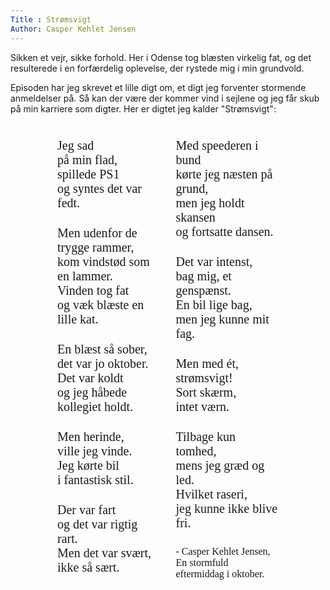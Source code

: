 ```yaml
---
Title : Strømsvigt
Author: Casper Kehlet Jensen
---
```


Sikken et vejr, sikke forhold. Her i Odense tog blæsten virkelig fat, og det resulterede i en forfærdelig oplevelse, der rystede mig i min grundvold.

Episoden har jeg skrevet et lille digt om, et digt jeg
forventer stormende anmeldelser på. Så kan der være der kommer vind
i sejlene og jeg får skub på min karriere som digter. Her er digtet
jeg kalder "Strømsvigt":

<div class="poem">
<p>Jeg sad
på min flad,
spillede PS1
og syntes det var fedt.
</p>
<p>Men udenfor de trygge rammer,
kom vindstød som en lammer.
Vinden tog fat
og væk blæste en lille kat.
</p>
<p>En blæst så sober,
det var jo oktober.
Det var koldt
og jeg håbede kollegiet holdt.
</p>
<p>Men herinde,
ville jeg vinde.
Jeg kørte bil
i fantastisk stil.
</p>
<p>Der var fart
og det var rigtig rart.
Men det var svært,
ikke så sært.
</p>
<p>Med speederen i bund
kørte jeg næsten på grund,
men jeg holdt skansen
og fortsatte dansen.
</p>
<p>Det var intenst,
bag mig, et genspænst.
En bil lige bag,
men jeg kunne mit fag.
</p>
<p>Men med ét,
strømsvigt!
Sort skærm,
intet værn.
</p>
<p>Tilbage kun tomhed,
mens jeg græd og led.
Hvilket raseri,
jeg kunne ikke blive fri.
</p>
<p class="author">- Casper Kehlet Jensen,
En stormfuld eftermiddag i oktober.</p>
</div>
<style type="text/css">
.poem {
    margin: 0 auto;
    padding: 25px 75px 0px;
    -webkit-columns: 2;
    -moz-columns: 2;
    -ms-columns: 2;
    -o-columns: 2;
    columns: 2;
    -webkit-column-gap: 25px;
    -moz-column-gap: 25px;
    -ms-column-gap: 25px;
    -o-column-gap: 25px;
    column-gap: 25px;
}
.poem p {
    font-size: 20px;
    margin: 0 0 25px 0;
    white-space: pre-wrap;
    font-family: 'Indie Flower', cursive;
    -webkit-column-break-inside:avoid;
    -moz-column-break-inside:avoid;
    -ms-column-break-inside:avoid;
    -o-column-break-inside:avoid;
    column-break-inside:avoid;
}
.poem p.author { font-size: 16px; }
@media (max-width: 767px) {
    .poem {
        -webkit-columns: 1;
        -moz-columns: 1;
        -ms-columns: 1;
        -o-columns: 1;
        columns: 1;
        -webkit-column-gap: none;
        -moz-column-gap: none;
        -ms-column-gap: none;
        -o-column-gap: none;
        column-gap: none;
    }
    .poem p { font-size: 18px; }
}
@media (max-width: 480px) {
    .poem { padding: 25px 0 0; }
    .poem p { font-size: 16px; }
}
</style>